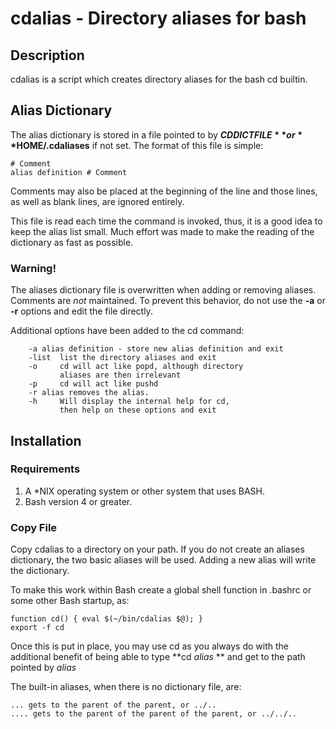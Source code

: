 # cdalias - Directory aliases for bash
## Description
cdalias is a script which creates directory aliases for the  bash cd builtin.

## Alias Dictionary
The alias dictionary is stored in a file pointed to by **$CDDICTFILE** or **$HOME/.cdaliases** if not set. The format of this file is simple:

	# Comment
	alias definition # Comment
 
 Comments may also be placed at the beginning of the line and those lines, as well as blank lines, are ignored entirely.
 
This file is read each time the command is invoked, thus, it is a good idea to keep the alias list small. Much effort was made to make the reading of the dictionary as fast as possible.
 
### Warning!
The aliases dictionary file is overwritten when adding or removing aliases. Comments are *not* maintained. To prevent this behavior, do not use the **-a** or **-r** options and edit the file directly. 
 

Additional options have been added to the cd command:

		-a alias definition - store new alias definition and exit  
		-list  list the directory aliases and exit
		-o     cd will act like popd, although directory 
		       aliases are then irrelevant
		-p     cd will act like pushd
		-r alias removes the alias.
		-h 	   Will display the internal help for cd, 
		       then help on these options and exit

## Installation
### Requirements
1. A *NIX operating system or other system that uses BASH.
2. Bash version 4 or greater. 

### Copy File
Copy cdalias to a directory on your path. If you do not create an aliases dictionary, the two basic aliases will be used. Adding a new alias will write the dictionary. 

To make this work within Bash create a global shell function in .bashrc or some other Bash startup, as:

	function cd() { eval $(~/bin/cdalias $@); } 
	export -f cd

 Once this is put in place, you may use cd as you always do with the additional benefit of being able to type **cd *alias* ** and get to the path pointed by *alias*

 The built-in aliases, when there is no dictionary file, are:
 
 	...	gets to the parent of the parent, or ../..
 	.... gets to the parent of the parent of the parent, or ../../..

